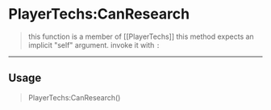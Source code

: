 # PlayerTechs:CanResearch
> this function is a member of [[PlayerTechs]]
> this method expects an implicit "self" argument. invoke it with `:`
-----
## Usage
> PlayerTechs:CanResearch()
